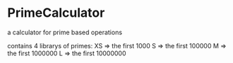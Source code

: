 # PrimeCalculator


a calculator for prime based operations

contains 4 librarys of primes:
XS => the first 1000 
S  => the first 100000
M  => the first 1000000
L  => the first 10000000
